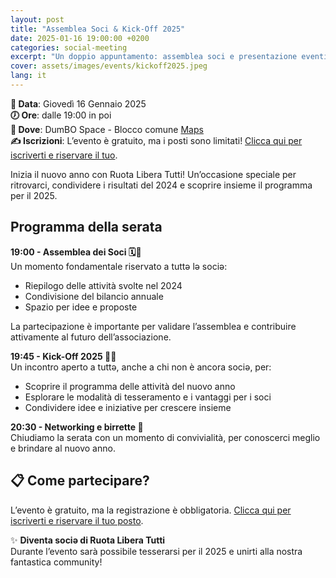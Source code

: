 ```yaml
---
layout: post
title: "Assemblea Soci & Kick-Off 2025"
date: 2025-01-16 19:00:00 +0200
categories: social-meeting
excerpt: "Un doppio appuntamento: assemblea soci e presentazione eventi 2025. Partecipa per scoprire le novità e unirti alla nostra community!"
cover: assets/images/events/kickoff2025.jpeg
lang: it
---
```


**📅 Data**: Giovedì 16 Gennaio 2025\
**🕖 Ore**: dalle 19:00 in poi\
**📍 Dove**: DumBO Space - Blocco comune [Maps](https://maps.app.goo.gl/UpHT9WyYLxS9EJJi9)\
**✍️ Iscrizioni**: L’evento è gratuito, ma i posti sono limitati! [Clicca qui per iscriverti e riservare il tuo](https://forms.gle/NXtbvtSKN2hJDb3L8).

Inizia il nuovo anno con Ruota Libera Tutti! Un’occasione speciale per ritrovarci, condividere i risultati del 2024 e scoprire insieme il programma per il 2025.

## Programma della serata

**19:00 - Assemblea dei Soci 🗓️💚**\
Un momento fondamentale riservato a tuttə lə sociə:
- Riepilogo delle attività svolte nel 2024
- Condivisione del bilancio annuale
- Spazio per idee e proposte

La partecipazione è importante per validare l’assemblea e contribuire attivamente al futuro dell’associazione.

**19:45 - Kick-Off 2025 🚀✨**\
Un incontro aperto a tuttə, anche a chi non è ancora sociə, per:
- Scoprire il programma delle attività del nuovo anno
- Esplorare le modalità di tesseramento e i vantaggi per i soci
- Condividere idee e iniziative per crescere insieme

**20:30 - Networking e birrette 🍻**\
Chiudiamo la serata con un momento di convivialità, per conoscerci meglio e brindare al nuovo anno.

## 📋 Come partecipare?
L’evento è gratuito, ma la registrazione è obbligatoria. [Clicca qui per iscriverti e riservare il tuo posto](https://forms.gle/NXtbvtSKN2hJDb3L8).

✨ **Diventa sociə di Ruota Libera Tutti**\
Durante l’evento sarà possibile tesserarsi per il 2025 e unirti alla nostra fantastica community!
